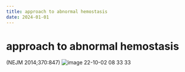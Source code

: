```yaml
---
title: approach to abnormal hemostasis
date: 2024-01-01
---
```

# approach to abnormal hemostasis

 (NEJM 2014;370:847)
![image 22-10-02 08 33 33](https://i.imgur.com/ETMB71S.png)
